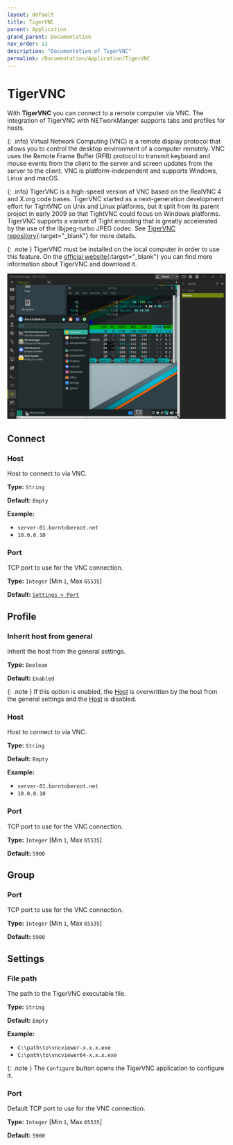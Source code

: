 ```yaml
---
layout: default
title: TigerVNC
parent: Application
grand_parent: Documentation
nav_order: 13
description: "Documentation of TigerVNC"
permalink: /Documentation/Application/TigerVNC
---
```


# TigerVNC

With **TigerVNC** you can connect to a remote computer via VNC. The integration of TigerVNC with NETworkManger supports tabs and profiles for hosts. 

{: .info}
Virtual Network Computing (VNC) is a remote display protocol that allows you to control the desktop environment of a computer remotely. VNC uses the Remote Frame Buffer (RFB) protocol to transmit keyboard and mouse events from the client to the server and screen updates from the server to the client. VNC is platform-independent and supports Windows, Linux and macOS.

{: .info}
TigerVNC is a high-speed version of VNC based on the RealVNC 4 and X.org code bases. TigerVNC started as a next-generation development effort for TightVNC on Unix and Linux platforms, but it split from its parent project in early 2009 so that TightVNC could focus on Windows platforms. TigerVNC supports a variant of Tight encoding that is greatly accelerated by the use of the libjpeg-turbo JPEG codec. See [TigerVNC repository](https://github.com/TigerVNC/tigervnc/){:target="\_blank"} for more details.

{: .note }
TigerVNC must be installed on the local computer in order to use this feature. On the [official website](https://tigervnc.org/){:target="\_blank"} you can find more information about TigerVNC and download it.

![TigerVNC](13_TigerVNC.png)

## Connect

### Host

Host to connect to via VNC.

**Type:** `String`

**Default:** `Empty`

**Example:**

- `server-01.borntoberoot.net`
- `10.0.0.10`

### Port

TCP port to use for the VNC connection.

**Type:** `Integer` [Min `1`, Max `65535`]

**Default:** [`Settings > Port`](#port-3)

## Profile

### Inherit host from general

Inherit the host from the general settings.

**Type:** `Boolean`

**Default:** `Enabled`

{: .note }
If this option is enabled, the [Host](#host-1) is overwritten by the host from the general settings and the [Host](#host-1) is disabled.

### Host

Host to connect to via VNC.

**Type:** `String`

**Default:** `Empty`

**Example:**

- `server-01.borntoberoot.net`
- `10.0.0.10`

### Port

TCP port to use for the VNC connection.

**Type:** `Integer` [Min `1`, Max `65535`]

**Default:** `5900`

## Group

### Port

TCP port to use for the VNC connection.

**Type:** `Integer` [Min `1`, Max `65535`]

**Default:** `5900`

## Settings

### File path

The path to the TigerVNC executable file.

**Type:** `String`

**Default:** `Empty`

**Example:**

- `C:\path\to\vncviewer-x.x.x.exe`
- `C:\path\to\vncviewer64-x.x.x.exe`

{: .note }
The `Configure` button opens the TigerVNC application to configure it.

### Port

Default TCP port to use for the VNC connection.

**Type:** `Integer` [Min `1`, Max `65535`]

**Default:** `5900`
